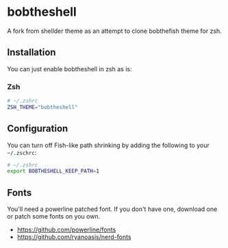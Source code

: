 bobtheshell
===========

A fork from shellder theme as an attempt to clone bobthefish theme for zsh.

Installation
--------
You can just enable bobtheshell in zsh as is:

### Zsh

```zsh
# ~/.zshrc
ZSH_THEME="bobtheshell"
```

Configuration
-------

You can turn off Fish-like path shrinking by adding the following to your `~/.zschrc`:

```zsh
# ~/.zshrc
export BOBTHESHELL_KEEP_PATH=1
```

## Fonts
You'll need a powerline patched font. If you don't have one, download one or
patch some fonts on you own.

- https://github.com/powerline/fonts
- https://github.com/ryanoasis/nerd-fonts
